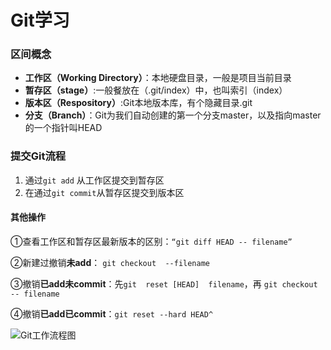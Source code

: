 # Git学习

### 区间概念

* **工作区（Working Directory）**：本地硬盘目录，一般是项目当前目录
* **暂存区（stage）**:一般餐放在（.git/index）中，也叫索引（index）
* **版本区（Respository）**:Git本地版本库，有个隐藏目录.git
* **分支（Branch）**：Git为我们自动创建的第一个分支master，以及指向master的一个指针叫HEAD

### 提交Git流程

1. 通过`git add` 从工作区提交到暂存区
2. 在通过`git commit`从暂存区提交到版本区


#### **其他操作**

①查看工作区和暂存区最新版本的区别：`“git diff HEAD -- filename”`

②新建过撤销**未add**： `git checkout  --filename`

③撤销**已add未commit**：先`git  reset [HEAD]  filename`，再 `git checkout -- filename`

④撤销**已add已commit**：`git reset --hard HEAD^`

![Git工作流程图](../images/Git工作流程图.png)


